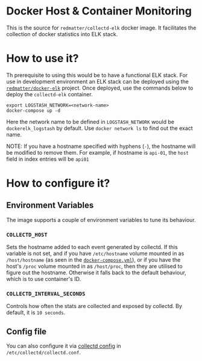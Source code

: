 # Docker Host & Container Monitoring

This is the source for `redmatter/collectd-elk` docker image. It facilitates the collection of docker statistics into
ELK stack.

# How to use it?

Th prerequisite to using this would be to have a functional ELK stack. For use in development environment an ELK stack
can be deployed using the [`redmatter/docker-elk`](https://github.com/redmatter/docker-elk) project. Once deployed, use
the commands below to deploy the `collectd-elk` container.

    export LOGSTASH_NETWORK=<network-name>
    docker-compose up -d

Here the network name to be defined in `LOGSTASH_NETWORK` would be `dockerelk_logstash` by default. Use 
`docker network ls` to find out the exact name.

NOTE: If you have a hostname specified with hyphens (`-`), the hostname will be modified to remove them. For example, if hostname is `api-01`, the `host` field in index entries will be `api01`

# How to configure it?

## Environment Variables

The image supports a couple of environment variables to tune its behaviour.

### `COLLECTD_HOST`

Sets the hostname added to each event generated by collectd. If this variable is not set, and if you have 
`/etc/hostname` volume mounted in as `/host/hostname` (as seen in the [`docker-compose.yml`](docker-compose.yml)), or
if you have the host's `/proc` volume mounted in as `/host/proc`, then they are utilised to figure out the hostname.
Otherwise it falls back to the default behaviour, which is to use container's ID.

### `COLLECTD_INTERVAL_SECONDS`

Controls how often the stats are collected and exposed by collectd. By default, it is `10 seconds`.

## Config file

You can also configure it via [collectd config](https://collectd.org/documentation/manpages/collectd.conf.5.shtml) in `/etc/collectd/collectd.conf`.
